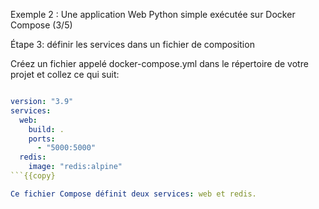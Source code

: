 Exemple 2 : Une application Web Python simple exécutée sur Docker Compose (3/5)

Étape 3: définir les services dans un fichier de composition 

Créez un fichier appelé docker-compose.yml dans le répertoire de votre projet et collez ce qui suit:


```docker-compose.yml

version: "3.9"
services:
  web:
    build: .
    ports:
      - "5000:5000"
  redis:
    image: "redis:alpine"
```{{copy}

Ce fichier Compose définit deux services: web et redis.